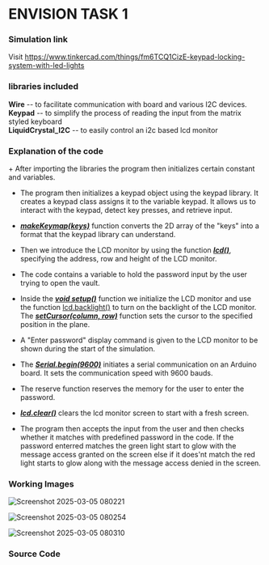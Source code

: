 <h1>ENVISION TASK 1</h1>

<h3>Simulation link</h3>

Visit https://www.tinkercad.com/things/fm6TCQ1CizE-keypad-locking-system-with-led-lights

<h3>libraries included</h3>

**Wire** -- to facilitate communication with board and various I2C devices.\
**Keypad** -- to simplify the process of reading the input from the matrix styled keyboard\
**LiquidCrystal_I2C** -- to easily control an i2c based lcd monitor

<h3>Explanation of the code</h3>
+ After importing the libraries the program then initializes certain constant and variables.

+ The program then initializes a keypad object using the keypad library. It creates a keypad class assigns it to the variable keypad. It allows us to interact with the keypad, detect key presses, and retrieve input.

+ <ins>***makeKeymap(keys)***</ins> function converts the 2D array of the "keys" into a format that the keypad library can understand.

+ Then we introduce the LCD monitor by using the function <ins>***lcd()***</ins>, specifying the address, row and height of the LCD monitor.

+ The code contains a variable to hold the password input by the user trying to open the vault.

+ Inside the <ins>***void setup()***</ins> function we initialize the LCD monitor and use the function <ins>lcd.backlight()</ins> to turn on the backlight of the LCD monitor. The <ins>***setCursor(column, row)***</ins> function sets the cursor to the specified position in the plane.

+ A "Enter password" display command is given to the LCD monitor to be shown during the start of the simulation.

+ The <ins>***Serial.begin(9600)***</ins> initiates a serial communication on an Arduino board. It sets the communication speed with 9600 bauds.

+ The reserve function reserves the memory for the user to enter the password.

+ <ins>***lcd.clear()***</ins> clears the lcd monitor screen to start with a fresh screen.

+ The program then accepts the input from the user and then checks whether it matches with predefined password in the code. If the password enterred matches the green light start to glow with the message access granted on the screen else if it does'nt match the red light starts to glow along with the message access denied in the screen.

<h3>Working Images</h3>


![Screenshot 2025-03-05 080221](https://github.com/user-attachments/assets/0ab426f8-ce71-4581-9f25-b9d4952f1ff5)


![Screenshot 2025-03-05 080254](https://github.com/user-attachments/assets/17806444-43d0-43e1-a5d5-de65bf7702d1)


![Screenshot 2025-03-05 080310](https://github.com/user-attachments/assets/d75acbda-c0ba-4484-8073-87e6228f5d13)


<h3>Source Code</h3>



